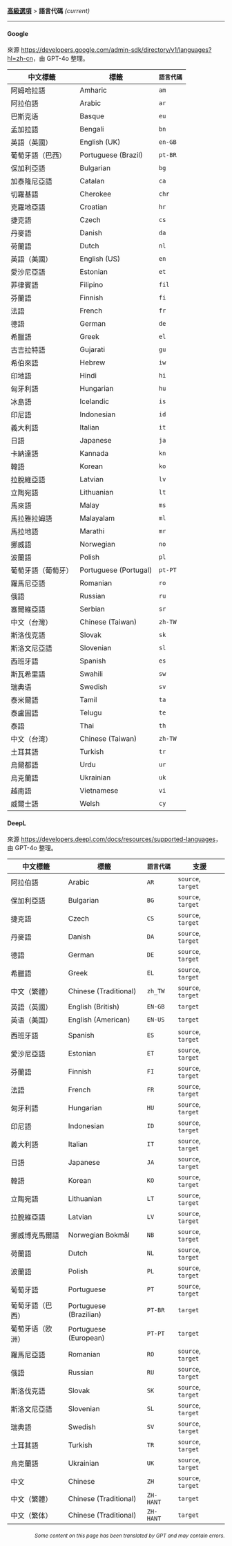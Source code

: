[**高級選項**](./introduction.md) > **語言代碼** _(current)_

---

#### Google

來源 <https://developers.google.com/admin-sdk/directory/v1/languages?hl=zh-cn>，由 GPT-4o 整理。

| 中文標籤 | 標籤 | `語言代碼` |
| --- | --- | --- |
| 阿姆哈拉語 | Amharic | `am` |
| 阿拉伯語 | Arabic | `ar` |
| 巴斯克语 | Basque | `eu` |
| 孟加拉語 | Bengali | `bn` |
| 英語（英國） | English (UK) | `en-GB` |
| 葡萄牙語（巴西） | Portuguese (Brazil) | `pt-BR` |
| 保加利亞語 | Bulgarian | `bg` |
| 加泰隆尼亞語 | Catalan | `ca` |
| 切羅基語 | Cherokee | `chr` |
| 克羅地亞語 | Croatian | `hr` |
| 捷克語 | Czech | `cs` |
| 丹麥語 | Danish | `da` |
| 荷蘭語 | Dutch | `nl` |
| 英語（美國） | English (US) | `en` |
| 愛沙尼亞語 | Estonian | `et` |
| 菲律賓語 | Filipino | `fil` |
| 芬蘭語 | Finnish | `fi` |
| 法語 | French | `fr` |
| 德語 | German | `de` |
| 希臘語 | Greek | `el` |
| 古吉拉特語 | Gujarati | `gu` |
| 希伯來語 | Hebrew | `iw` |
| 印地語 | Hindi | `hi` |
| 匈牙利語 | Hungarian | `hu` |
| 冰島語 | Icelandic | `is` |
| 印尼語 | Indonesian | `id` |
| 義大利語 | Italian | `it` |
| 日語 | Japanese | `ja` |
| 卡納達語 | Kannada | `kn` |
| 韓語 | Korean | `ko` |
| 拉脫維亞語 | Latvian | `lv` |
| 立陶宛語 | Lithuanian | `lt` |
| 馬來語 | Malay | `ms` |
| 馬拉雅拉姆語 | Malayalam | `ml` |
| 馬拉地語 | Marathi | `mr` |
| 挪威語 | Norwegian | `no` |
| 波蘭語 | Polish | `pl` |
| 葡萄牙語（葡萄牙） | Portuguese (Portugal) | `pt-PT` |
| 羅馬尼亞語 | Romanian | `ro` |
| 俄語 | Russian | `ru` |
| 塞爾維亞語 | Serbian | `sr` |
| 中文（台灣） | Chinese (Taiwan) | `zh-TW` |
| 斯洛伐克語 | Slovak | `sk` |
| 斯洛文尼亞語 | Slovenian | `sl` |
| 西班牙語 | Spanish | `es` |
| 斯瓦希里語 | Swahili | `sw` |
| 瑞典语 | Swedish | `sv` |
| 泰米爾語 | Tamil | `ta` |
| 泰盧固語 | Telugu | `te` |
| 泰語 | Thai | `th` |
| 中文（台湾） | Chinese (Taiwan) | `zh-TW` |
| 土耳其語 | Turkish | `tr` |
| 烏爾都語 | Urdu | `ur` |
| 烏克蘭語 | Ukrainian | `uk` |
| 越南語 | Vietnamese | `vi` |
| 威爾士語 | Welsh | `cy` |


#### DeepL
來源 <https://developers.deepl.com/docs/resources/supported-languages>，由 GPT-4o 整理。

| 中文標籤 | 標籤 | `語言代碼` | 支援 |
| --- | --- | --- | --- |
| 阿拉伯語 | Arabic | `AR` | `source`, `target` |
| 保加利亞語 | Bulgarian | `BG` | `source`, `target` |
| 捷克語 | Czech | `CS` | `source`, `target` |
| 丹麥語 | Danish | `DA` | `source`, `target` |
| 德語 | German | `DE` | `source`, `target` |
| 希臘語 | Greek | `EL` | `source`, `target` |
| 中文（繁體） | Chinese (Traditional) | `zh_TW` | `source`, `target` |
| 英語（英國） | English (British) | `EN-GB` | `target` |
| 英语（美国） | English (American) | `EN-US` | `target` |
| 西班牙語 | Spanish | `ES` | `source`, `target` |
| 愛沙尼亞語 | Estonian | `ET` | `source`, `target` |
| 芬蘭語 | Finnish | `FI` | `source`, `target` |
| 法語 | French | `FR` | `source`, `target` |
| 匈牙利語 | Hungarian | `HU` | `source`, `target` |
| 印尼語 | Indonesian | `ID` | `source`, `target` |
| 義大利語 | Italian | `IT` | `source`, `target` |
| 日語 | Japanese | `JA` | `source`, `target` |
| 韓語 | Korean | `KO` | `source`, `target` |
| 立陶宛語 | Lithuanian | `LT` | `source`, `target` |
| 拉脫維亞語 | Latvian | `LV` | `source`, `target` |
| 挪威博克馬爾語 | Norwegian Bokmål | `NB` | `source`, `target` |
| 荷蘭語 | Dutch | `NL` | `source`, `target` |
| 波蘭語 | Polish | `PL` | `source`, `target` |
| 葡萄牙語 | Portuguese | `PT` | `source`, `target` |
| 葡萄牙語（巴西） | Portuguese (Brazilian) | `PT-BR` | `target` |
| 葡萄牙语（欧洲） | Portuguese (European) | `PT-PT` | `target` |
| 羅馬尼亞語 | Romanian | `RO` | `source`, `target` |
| 俄語 | Russian | `RU` | `source`, `target` |
| 斯洛伐克語 | Slovak | `SK` | `source`, `target` |
| 斯洛文尼亞語 | Slovenian | `SL` | `source`, `target` |
| 瑞典語 | Swedish | `SV` | `source`, `target` |
| 土耳其語 | Turkish | `TR` | `source`, `target` |
| 烏克蘭語 | Ukrainian | `UK` | `source`, `target` |
| 中文 | Chinese | `ZH` | `source`, `target` |
| 中文（繁體） | Chinese (Traditional) | `ZH-HANT` | `target` |
| 中文（繁体） | Chinese (Traditional) | `ZH-HANT` | `target` |

<div align="right"> 
<h6><small>Some content on this page has been translated by GPT and may contain errors.</small></h6>